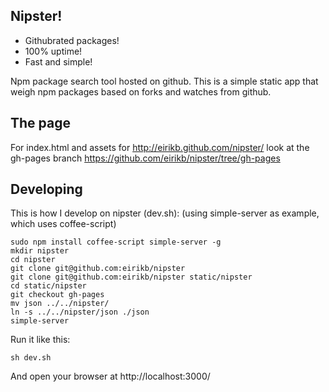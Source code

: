 Nipster!
--
* Githubrated packages!
* 100% uptime!
* Fast and simple!

Npm package search tool hosted on github.
This is a simple static app that weigh npm packages based on forks and watches from github.


The page
---
For index.html and assets for http://eirikb.github.com/nipster/ look at the gh-pages branch
https://github.com/eirikb/nipster/tree/gh-pages

Developing
---
This is how I develop on nipster (dev.sh):
(using simple-server as example, which uses coffee-script)

    sudo npm install coffee-script simple-server -g
    mkdir nipster
    cd nipster
    git clone git@github.com:eirikb/nipster
    git clone git@github.com:eirikb/nipster static/nipster
    cd static/nipster
    git checkout gh-pages
    mv json ../../nipster/
    ln -s ../../nipster/json ./json
    simple-server

Run it like this: 

    sh dev.sh

And open your browser at http://localhost:3000/
